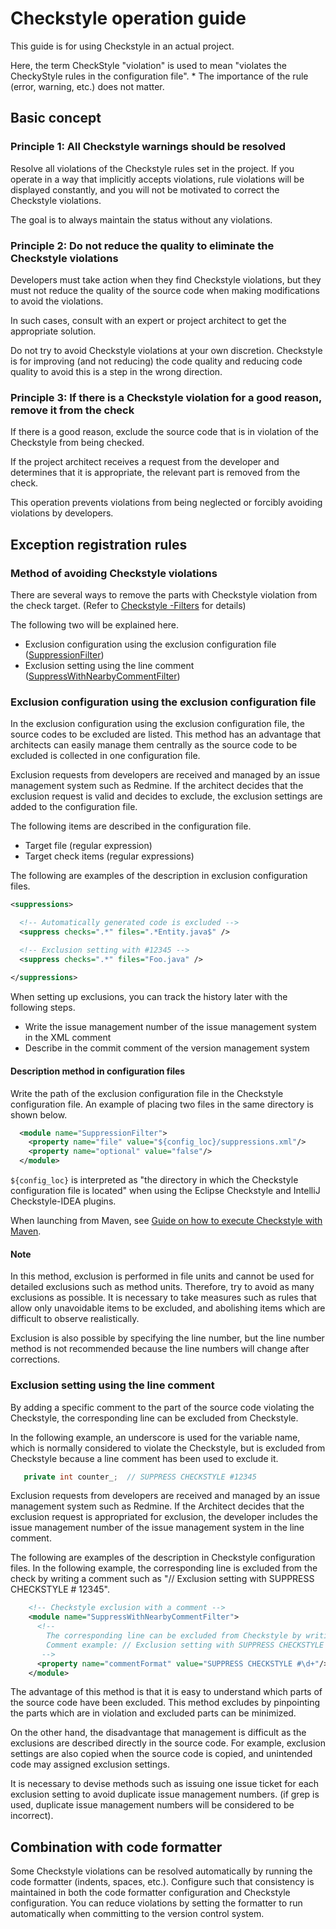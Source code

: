 # Checkstyle operation guide

This guide is for using Checkstyle in an actual project.

Here, the term CheckStyle "violation" is used to mean "violates the CheckyStyle rules in the configuration file". * The importance of the rule (error, warning, etc.) does not matter.

## Basic concept

### Principle 1: All Checkstyle warnings should be resolved

Resolve all violations of the Checkstyle rules set in the project.
If you operate in a way that implicitly accepts violations, rule violations will be displayed constantly,
and you will not be motivated to correct the Checkstyle violations.

The goal is to always maintain the status without any violations.

### Principle 2: Do not reduce the quality to eliminate the Checkstyle violations

Developers must take action when they find Checkstyle violations,
but they must not reduce the quality of the source code when making modifications to avoid the violations.

In such cases, consult with an expert or project architect to get the appropriate solution.

Do not try to avoid Checkstyle violations at your own discretion.
Checkstyle is for improving (and not reducing) the code quality and reducing code quality to avoid this is a step in the wrong direction.


###  Principle 3: If there is a Checkstyle violation for a good reason, remove it from the check

If there is a good reason, exclude the source code that is in violation of the Checkstyle from being checked.

If the project architect receives a request from the developer and determines that it is appropriate, 
the relevant part is removed from the check.

This operation prevents violations from being neglected or forcibly avoiding violations by developers.

## Exception registration rules

### Method of avoiding Checkstyle violations

There are several ways to remove the parts with Checkstyle violation from the check target.
(Refer to [Checkstyle -Filters](http://checkstyle.sourceforge.net/config_filters.html) for details)

The following two will be explained here.

- Exclusion configuration using the exclusion configuration file ([SuppressionFilter](http://checkstyle.sourceforge.net/config_filters.html#SuppressionFilter))
- Exclusion setting using the line comment ([SuppressWithNearbyCommentFilter](http://checkstyle.sourceforge.net/config_filters.html#SuppressWithNearbyCommentFilter))


### Exclusion configuration using the exclusion configuration file

In the exclusion configuration using the exclusion configuration file, the source codes to be excluded are listed.
This method has an advantage that architects can easily manage them centrally as the source code to be excluded is collected in one configuration file.

Exclusion requests from developers are received and managed by an issue management system such as Redmine.
If the architect decides that the exclusion request is valid and decides to exclude, the exclusion settings are added to the configuration file.

The following items are described in the configuration file.

- Target file (regular expression)
- Target check items (regular expressions)

The following are examples of the description in exclusion configuration files.

``` xml
<suppressions>

  <!-- Automatically generated code is excluded -->
  <suppress checks=".*" files=".*Entity.java$" />

  <!-- Exclusion setting with #12345 -->
  <suppress checks=".*" files="Foo.java" />
  
</suppressions>
```

When setting up exclusions, you can track the history later with the following steps.

- Write the issue management number of the issue management system in the XML comment
- Describe in the commit comment of the version management system

#### Description method in configuration files

Write the path of the exclusion configuration file in the Checkstyle configuration file.
An example of placing two files in the same directory is shown below.

``` xml
  <module name="SuppressionFilter">
    <property name="file" value="${config_loc}/suppressions.xml"/>
    <property name="optional" value="false"/>
  </module>
```

`${config_loc}` is interpreted as "the directory in which the Checkstyle configuration file is located" when using the Eclipse Checkstyle and IntelliJ Checkstyle-IDEA plugins.

When launching from Maven, see [Guide on how to execute Checkstyle with Maven](./Maven-settings.md).

#### Note

In this method, exclusion is performed in file units and cannot be used for detailed exclusions such as method units.
Therefore, try to avoid as many exclusions as possible.
It is necessary to take measures such as rules that allow only unavoidable items to be excluded, and abolishing items which are difficult to observe realistically.

Exclusion is also possible by specifying the line number, but the line number method is not recommended because the line numbers will change after corrections.


### Exclusion setting using the line comment

By adding a specific comment to the part of the source code violating the Checkstyle,
the corresponding line can be excluded from Checkstyle.


In the following example, an underscore is used for the variable name, which is normally considered to violate the Checkstyle, 
but is excluded from Checkstyle because a line comment has been used to exclude it.

``` java
   private int counter_;  // SUPPRESS CHECKSTYLE #12345
```

Exclusion requests from developers are received and managed by an issue management system such as Redmine.
If the Architect decides that the exclusion request is appropriated for exclusion, 
the developer includes the issue management number of the issue management system in the line comment.

The following are examples of the description in Checkstyle configuration files.
In the following example, the corresponding line is excluded from the check by writing a comment such as "// Exclusion setting with SUPPRESS CHECKSTYLE # 12345".


``` xml
    <!-- Checkstyle exclusion with a comment -->
    <module name="SuppressWithNearbyCommentFilter">
      <!--
        The corresponding line can be excluded from Checkstyle by writing a comment in a specific format.
        Comment example: // Exclusion setting with SUPPRESS CHECKSTYLE #12345
       -->
      <property name="commentFormat" value="SUPPRESS CHECKSTYLE #\d+"/>
    </module>
```

The advantage of this method is that it is easy to understand which parts of the source code have been excluded.
This method excludes by pinpointing the parts which are in violation and excluded parts can be minimized.

On the other hand, the disadvantage that management is difficult as the exclusions are described directly in the source code.
For example, exclusion settings are also copied when the source code is copied,
and unintended code may assigned exclusion settings.

It is necessary to devise methods such as issuing one issue ticket for each exclusion setting to avoid duplicate issue management numbers.
(if grep is used, duplicate issue management numbers will be considered to be incorrect).


## Combination with code formatter

Some Checkstyle violations can be resolved automatically by running the code formatter (indents, spaces, etc.).
Configure such that consistency is maintained in both the code formatter configuration and Checkstyle configuration.
You can reduce violations by setting the formatter to run automatically when committing to the version control system.
